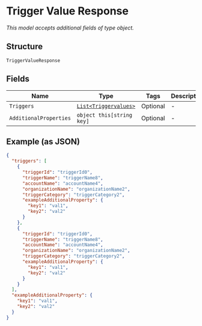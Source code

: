 
# Trigger Value Response

*This model accepts additional fields of type object.*

## Structure

`TriggerValueResponse`

## Fields

| Name | Type | Tags | Description |
|  --- | --- | --- | --- |
| `Triggers` | [`List<Triggervalues>`](../../doc/models/triggervalues.md) | Optional | - |
| `AdditionalProperties` | `object this[string key]` | Optional | - |

## Example (as JSON)

```json
{
  "triggers": [
    {
      "triggerId": "triggerId0",
      "triggerName": "triggerName8",
      "accountName": "accountName4",
      "organizationName": "organizationName2",
      "triggerCategory": "triggerCategory2",
      "exampleAdditionalProperty": {
        "key1": "val1",
        "key2": "val2"
      }
    },
    {
      "triggerId": "triggerId0",
      "triggerName": "triggerName8",
      "accountName": "accountName4",
      "organizationName": "organizationName2",
      "triggerCategory": "triggerCategory2",
      "exampleAdditionalProperty": {
        "key1": "val1",
        "key2": "val2"
      }
    }
  ],
  "exampleAdditionalProperty": {
    "key1": "val1",
    "key2": "val2"
  }
}
```

